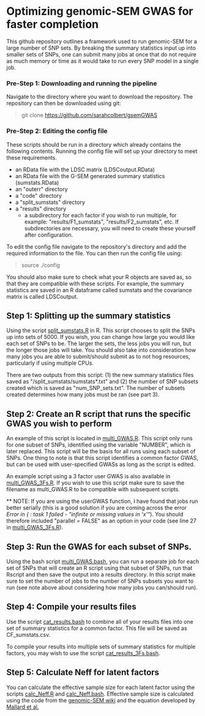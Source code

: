 # Optimizing genomic-SEM GWAS for faster completion


This github repository outlines a framework used to run genomic-SEM for a large number of SNP sets. By breaking the summary statistics input up into smaller sets of SNPs, one can submit many jobs at once that do not require as much memory or time as it would take to run every SNP model in a single job.

### Pre-Step 1: Downloading and running the pipeline

Navigate to the directory where you want to download the repository. The repository can then be downloaded using git: <br>
> git clone https://github.com/sarahcolbert/gsemGWAS <br>

### Pre-Step 2: Editing the config file

These scripts should be run in a directory which already contains the following contents. Running the config file will set up your directory to meet these requirements.

* an RData file with the LDSC matrix (LDSCoutput.RData)
* an RData file with the G-SEM generated summary statistics (sumstats.RData)
* an "outerr" directory
* a "code" directory
* a "split_sumstats" directory
* a "results" directory
  * a subdirectory for each factor if you wish to run multiple, for example: "results/F1_sumstats", "results/F2_sumstats", etc. If subdirectories are necessary, you will need to create these yourself after configuration. 

To edit the config file navigate to the repository's directory and add the required information to the file. You can then run the config file using:  <br>
> source ./config <br>

You should also make sure to check what your R objects are saved as, so that they are compatible with these scripts.
For example, the summary statistics are saved in an R dataframe called sumstats and the covariance matrix is called LDSCoutput.

## Step 1: Splitting up the summary statistics

Using the script [split_sumstats.R](https://github.com/sarahcolbert/quickSEMGWAS/blob/master/scripts/split_sumstats.R) in R. This script chooses to split the SNPs up into sets of 5000. If you wish, you can change how large you would like each set of SNPs to be. The larger the sets, the less jobs you will run, but the longer those jobs will take. You should also take into consideration how many jobs you are able to submit/should submit as to not hog resources, particularly if using multiple CPUs.

There are two outputs from this script: (1) the new summary statistics files saved as "/split_sumstats/sumstats*.txt" and (2) the number of SNP subsets created which is saved as "num_SNP_sets.txt". The number of subsets created determines how many jobs must be ran (see part 3).

## Step 2: Create an R script that runs the specific GWAS you wish to perform

An example of this script is located in [multi_GWAS.R](https://github.com/sarahcolbert/quickSEMGWAS/blob/master/scripts/multi_GWAS.R). This script only runs for one subset of SNPs, identified using the variable "NUMBER", which is later replaced. This script will be the basis for all runs using each subset of SNPs. One thing to note is that this script identifies a common factor GWAS, but can be used with user-specified GWASs as long as the script is edited.

An example script using a 3 factor user GWAS is also available in [multi_GWAS_3Fs.R](https://github.com/sarahcolbert/quickSEMGWAS/blob/master/scripts/multi_GWAS_3Fs.R). If you wish to use this script make sure to save the filename as multi_GWAS.R to be compatible with subsequent scripts.

** NOTE: If you are using the userGWAS function, I have found that jobs run better serially (this is a good solution if you are coming across the error _Error in { : task 1 failed - "infinite or missing values in 'x'"_). You should therefore included "parallel = FALSE" as an option in your code (see line 27 in [multi_GWAS_3Fs.R](https://github.com/sarahcolbert/quickSEMGWAS/blob/master/scripts/multi_GWAS_3Fs.R)).


## Step 3: Run the GWAS for each subset of SNPs.
Using the bash script [multi_GWAS.bash](https://github.com/sarahcolbert/quickSEMGWAS/blob/master/scripts/multi_GWAS.bash), you can run a separate job for each set of SNPs that will create an R script using that subset of SNPs, run that Rscript and then save the output into a results directory. In this script make sure to set the number of jobs to the number of SNPs subsets you want to run (see note above about considering how many jobs you can/should run).

## Step 4: Compile your results files
Use the script [cat_results.bash](https://github.com/sarahcolbert/quickSEMGWAS/blob/master/scripts/cat_results.bash) to combine all of your results files into one set of summary statistics for a common factor. This file will be saved as CF_sumstats.csv.

To compile your results into multiple sets of summary statistics for multiple factors, you may wish to use the script [cat_results_3Fs.bash](https://github.com/sarahcolbert/quickSEMGWAS/blob/master/scripts/cat_results_3Fs.bash).

## Step 5: Calculate Neff for latent factors
You can calculate the effective sample size for each latent factor using the scripts [calc_Neff.R](https://github.com/sarahcolbert/quickSEMGWAS/blob/master/scripts/calc_Neff.R) and [calc_Neff.bash](https://github.com/sarahcolbert/quickSEMGWAS/blob/master/scripts/calc_Neff.bash). Effective sample size is calculated using the code from the [genomic-SEM wiki](https://github.com/MichelNivard/GenomicSEM/wiki/4.-Common-Factor-GWAS) and the equation developed by [Mallard et al.](https://www.biorxiv.org/content/10.1101/603134v1.abstract)
